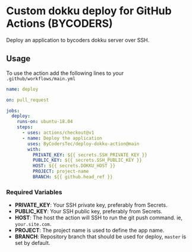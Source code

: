 # Custom dokku deploy for GitHub Actions (BYCODERS)

Deploy an application to bycoders dokku server over SSH.

## Usage

To use the action add the following lines to your `.github/workflows/main.yml`

```yaml
name: deploy

on: pull_request

jobs:
  deploy:
    runs-on: ubuntu-18.04
    steps:
      - uses: actions/checkout@v1
      - name: Deploy the application
        uses: ByCodersTec/deploy-dokku-action@main
        with:
          PRIVATE_KEY: ${{ secrets.SSH_PRIVATE_KEY }}
          PUBLIC_KEY: ${{ secrets.SSH_PUBLIC_KEY }}
          HOST: ${{ secrets.DOKKU_HOST }}
          PROJECT: project-name
          BRANCH: ${{ github.head_ref }}
```

### Required Variables

* **PRIVATE_KEY**: Your SSH private key, preferably from Secrets.
* **PUBLIC_KEY**: Your SSH public key, preferably from Secrets.
* **HOST**: The host the action will SSH to run the git push command. ie, `your.site.com`.
* **PROJECT**: The project name is used to define the app name.
* **BRANCH**: Repository branch that should be used for deploy, `master` is set by default.